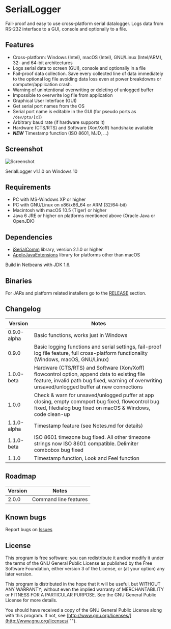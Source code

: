 # SerialLogger

 Fail-proof and easy to use cross-platform serial datalogger. 
 Logs data from RS-232 interface to a GUI, console and optionally to a file.
 
## Features

* Cross-platform: Windows (Intel), macOS (Intel), GNU/Linux (Intel/ARM), 32- and 64-bit architectures
* Logs serial data to screen (GUI), console and optionally in a file
* Fail-proof data collection. Save every collected line of data immediately to the optional log file avoiding data loss even at power breakdowns or computer/application crash.
* Warning of unintentional overwriting or deleting of unlogged buffer
* Impossible to overwrite log file from application
* Graphical User Interface (GUI)
* Get serial port names from the OS
* Serial port name is editable in the GUI (for pseudo ports as `/dev/pts/[x]`)
* Arbitrary baud rate (if hardware supports it)
* Hardware (CTS/RTS) and Software (Xon/Xoff) handshake available
* ***NEW*** Timestamp function (ISO 8601, MJD, ...)

## Screenshot
![](http://blog.hani-ibrahim.de/wp-content/uploads/SerialLogger-1.1.0.png "Screenshot")

SerialLogger v1.1.0 on Windows 10

## Requirements

* PC with MS-Windows XP or higher
* PC with GNU/Linux on x86/x86_64 or ARM (32/64-bit)
* Macintosh with macOS 10.5 (Tiger) or higher
* Java 6 JRE or higher on platforms mentioned above (Oracle Java or OpenJDK)

## Dependencies

* [jSerialComm](http://fazecast.github.io/jSerialComm/ "") library, version 2.1.0 or higher
* [AppleJavaExtensions](http://www.java2s.com/Code/Jar/a/applejavaextensions.htm "") library for platforms other than macOS

Build in Netbeans with JDK 1.6. 

## Binaries

For JARs and platform related installers go to the [RELEASE](https://github.com/haniibrahim/SerialLogger/releases) section.

## Changelog

| Version     | Notes  |
|-------------|--------|
| 0.9.0-alpha | Basic functions, works just in Windows |
| 0.9.0       | Basic logging functions and serial settings, fail-proof log file feature, full cross-platform functionality (Windows, macOS, GNU/Linux) |
| 1.0.0-beta  | Hardware (CTS/RTS) and Software (Xon/Xoff) flowcontrol option, append data to existing file feature, invalid path bug fixed, warning of overwriting unsaved/unlogged buffer at new connections|
| 1.0.0       | Check & warn for unsaved/unlogged puffer at app closing, empty commport bug fixed, flowcontrol bug fixed, filedialog bug fixed on macOS & Windows, code clean-up |
| 1.1.0-alpha | Timestamp feature (see Notes.md for details) |
| 1.1.0-beta  | ISO 8601 timezone bug fixed. All other timezone strings now ISO 8601 compatible. Delimiter combobox bug fixed |
| 1.1.0       | Timestamp function, Look and Feel function |

## Roadmap

| Version | Notes                 |
|---------|-----------------------|
| 2.0.0   | Command line features |

## Known bugs

Report bugs on [Issues](https://github.com/haniibrahim/SerialLogger/issues "")

## License

This program is free software: you can redistribute it and/or modify it under the terms of the GNU General Public License as published by the Free Software Foundation, either version 3 of the License, or (at your option) any later version.

This program is distributed in the hope that it will be useful, but WITHOUT ANY WARRANTY; without even the implied warranty of MERCHANTABILITY or FITNESS FOR A PARTICULAR PURPOSE. See the GNU General Public License for more details.

You should have received a copy of the GNU General Public License along with this program. If not, see [http://www.gnu.org/licenses/](http://www.gnu.org/licenses/ "").
